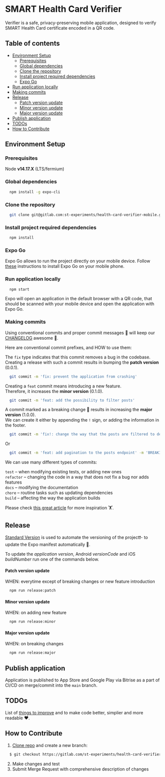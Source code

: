 # SMART Health Card Verifier

Verifier is a safe, privacy-preserving mobile application, designed to verify
SMART Health Card certificate encoded in a QR code.

## Table of contents

* [Environment Setup](#environment-setup)
  - [Prerequisites](#prerequisites)
  - [Global dependencies](#global-dependencies)
  - [Clone the repository](#clone-the-repository)
  - [Install project required dependencies](#install-project-required-dependencies)
  - [Expo Go](#expo-go)
* [Run application locally](#run-application-locally)
* [Making commits](#making-commits)
* [Release](#release)
  - [Patch version update](#patch-version-update)
  - [Minor version update](#minor-version-update)
  - [Major version update](#major-version-update)
* [Publish application](#publish-application)
* [TODOs](#todos)
* [How to Contribute](#how-to-contribute)

## Environment Setup

### Prerequisites

Node **v14.17.X** (LTS/fermium)

### Global dependencies

```bash
  npm install -g expo-cli
```

### Clone the repository

```bash
  git clone git@gitlab.com:st-experiments/health-card-verifier-mobile.git
```

### Install project required dependencies

```bash
  npm install
```

### Expo Go

Expo Go allows to run the project directly on your mobile device.
Follow [these](https://docs.expo.io/get-started/installation/#2-expo-go-app-for-ios-and)
instructions to install Expo Go on your mobile phone.

### Run application locally

```bash
  npm start
```

Expo will open an application in the default browser with a QR code, that should
be scanned with your mobile device and open the application with Expo Go.

### Making commits

Using conventional commits and proper commit messages 🙏 will keep our [CHANGELOG](./CHANGELOG.md)
awesome 🚀.

Here are conventional commit prefixes, and HOW to use them:

The `fix` type indicates that this commit removes a bug in the codebase.<br />
Creating a release with such a commit results in bumping the **patch version**
(0.0.1).

```bash
  git commit -m 'fix: prevent the application from crashing'
```

Creating a `feat` commit means introducing a new feature.<br />
Therefore, it increases the **minor version** (0.1.0).

```bash
  git commit -m 'feat: add the possibility to filter posts'
```

A commit marked as a breaking change 🚨 results in increasing the **major version**
(1.0.0).<br />
We can create it either by appending the `!`  sign, or adding the information
in the footer.

```bash
  git commit -m 'fix!: change the way that the posts are filtered to deal with a bug'
```
Or
```bash
  git commit -m 'feat: add pagination to the posts endpoint' -m 'BREAKING CHANGE: now the result might not contain all posts'
```

We can use many different types of commits:

`test` – when modifying existing tests, or adding new ones<br />
`refactor` – changing the code in a way that does not fix a bug nor adds features<br />
`docs` – modifying the documentation<br />
`chore` – routine tasks such as updating dependencies<br />
`build` – affecting the way the application builds

Please check [this great article](https://wanago.io/2020/08/17/generating-changelog-standard-version/)
for more inspiration 🏋️‍.

## Release

[Standard Version](https://github.com/expo-community/standard-version-expo#readme)
is used to automate the versioning of the project❗️- to update the Expo
manifest automatically 🤖.

To update the *application version*, Android *versionCode* and iOS *buildNumber*
run one of the commands below.

#### Patch version update

WHEN: everytime except of breaking changes or new feature introduction

```bash
  npm run release:patch
```

#### Minor version update

WHEN: on adding new feature

```bash
  npm run release:minor
```

#### Major version update

WHEN: on breaking changes

```bash
  npm run release:major
```

## Publish application

Application is published to App Store and Google Play via Bitrise as a part of CI/CD
on merge/commit into the `main` branch.

## TODOs

List of [things to improve](./TODO.md) and to make code better, simplier and
more readable ❤️.

## How to Contribute

1. [Clone repo](#clone-the-repository) and create a new branch:
```bash
  $ git checkout https://gitlab.com/st-experiments/health-card-verifier-mobile.git -b name_for_new_branch
```
2. Make changes and test
3. Submit Merge Request with comprehensive description of changes

